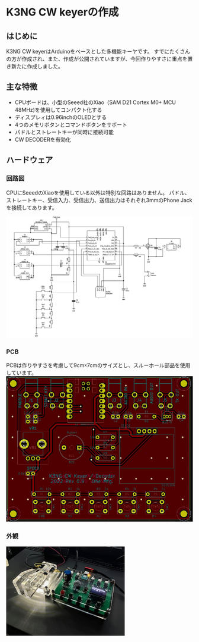 # K3NG CW keyerの作成
## はじめに
K3NG CW keyerはArduinoをベースとした多機能キーヤです。
すでにたくさんの方が作成され、また、作成が公開されていますが、今回作りやすさに重点を置き新たに作成しました。

## 主な特徴
- CPUボードは、小型のSeeed社のXiao（SAM D21 Cortex M0+ MCU 48MHz)を使用してコンパクト化する
- ディスプレィは0.96inchのOLEDとする
- 4つのメモリボタンとコマンドボタンをサポート
- パドルとストレートキーが同時に接続可能
- CW DECODERを有効化

## ハードウェア
### 回路図
CPUにSeeedのXiaoを使用している以外は特別な回路はありません。
パドル、ストレートキー、受信入力、受信出力、送信出力はそれぞれ3mmのPhone Jackを接続してあります。

![](img/2023-01-15-00-32-20.png)

### PCB
PCBは作りやすさを考慮して9cm☓7cmのサイズとし、スルーホール部品を使用しています。
![](img/2023-01-15-00-34-35.png)


### 外観
![](img/2023-02-18-09-33-14.png)
